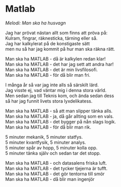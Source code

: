# Matlab

_Melodi: Man ska ha husvagn_

Jag har prövat nästan allt som finns att pröva på:  
Kulram, fingrar, räknesticka, tärning eller så.  
Jag har kalkylerat på de konstigaste sätt  
men nu så har jag kommit på hur man ska räkna rätt.

Man ska ha MATLAB - då är kalkylen redan klar!  
Man ska ha MATLAB - det har jag sett att andra har!  
Man ska ha MATLAB - det är min livsfilosofi.  
Man ska ha MATLAB - för då blir man fri.

I många år så var jag inte alls så särskilt lärd.  
Jag visste ej, vad väntar mig i denna stora värld.  
Men sedan jag till Teknis kom, och ända sedan dess  
så har jag funnit livets stora lyxdelikatess.

Man ska ha MATLAB - så att man slipper tänka alls.  
Man ska ha MATLAB - ja, då går allting som en vals.  
Man ska ha MATLAB - det bygger på nån slags logik.  
Man ska ha MATLAB - för då blir man rik.

5 minuter mekanik, 5 minuter statfys.  
5 minuter kvantfysik, 5 minuter analys.  
5 minuter spår av hopp, 5 minuter kolla opp.  
5 minuter tänka själv och sedan tar det stopp.

Man ska ha MATLAB - och datasalens friska luft.  
Man ska ha MATLAB - det tycker tjejerna är tufft.  
Man ska ha MATLAB - det gör tentorna till smör  
Man ska ha MATLAB - då blir man ingenjör
